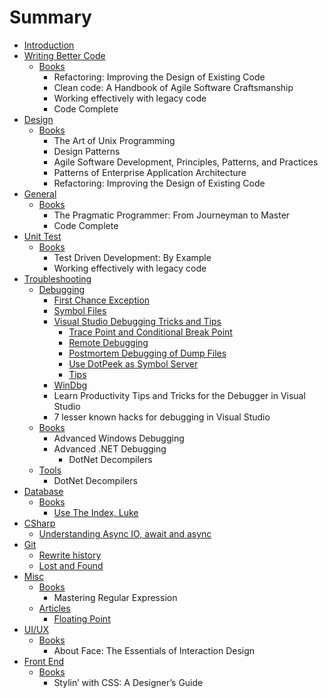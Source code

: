 # Summary

* [Introduction](README.md)
* [Writing Better Code](writing-better-code.md)
  * [Books](writing-better-code/books.md)
    * Refactoring: Improving the Design of Existing Code
    * Clean code: A Handbook of Agile Software Craftsmanship
    * Working effectively with legacy code
    * Code Complete
* [Design](design.md)
  * [Books](design/books.md)
    * The Art of Unix Programming
    * Design Patterns
    * Agile Software Development, Principles, Patterns, and Practices
    * Patterns of Enterprise Application Architecture
    * Refactoring: Improving the Design of Existing Code
* [General](general.md)
  * [Books](general/books.md)
    * The Pragmatic Programmer: From Journeyman to Master
    * Code Complete
* [Unit Test](unit-test.md)
  * [Books](unit-test/books.md)
    * Test Driven Development: By Example
    * Working effectively with legacy code
* [Troubleshooting](Troubleshooting.md)
  * [Debugging](Troubleshooting/visual-studio-debugging-tricks-and-tips/debugging.md)
    * [First Chance Exception](Troubleshooting/Debugging/first-chance-exception.md)
    * [Symbol Files](Troubleshooting/Debugging/symbol-files.md)
    * [Visual Studio Debugging Tricks and Tips](Troubleshooting/visual-studio-debugging-tricks-and-tips.md)
      * [Trace Point and Conditional Break Point](Troubleshooting/Debugging/visual-studio-debugging-tricks-and-tips/break-point.md)
      * [Remote Debugging](Troubleshooting/Debugging/visual-studio-debugging-tricks-and-tips/remote-debugging.md)
      * [Postmortem Debugging of Dump Files](Troubleshooting/Debugging/visual-studio-debugging-tricks-and-tips/postmortem-debugging-of-dump-files.md)
      * [Use DotPeek as Symbol Server](Troubleshooting/Debugging/visual-studio-debugging-tricks-and-tips/use-dotpeek-as-symbol-server.md)
      * [Tips](Troubleshooting/Debugging/visual-studio-debugging-tricks-and-tips/tips.md)
    * [WinDbg](Troubleshooting/windbg.md)
    * Learn Productivity Tips and Tricks for the Debugger in Visual Studio
    * 7 lesser known hacks for debugging in Visual Studio
  * [Books](Troubleshooting/visual-studio-debugging-tricks-and-tips/books.md)
    * Advanced Windows Debugging
    * Advanced .NET Debugging
      * DotNet Decompilers
  * [Tools](Troubleshooting/visual-studio-debugging-tricks-and-tips/tools.md)
    * DotNet Decompilers
* [Database](database.md)
  * [Books](database/books.md)
    * [Use The Index, Luke](database/books/use-the-index-luke.md)
* [CSharp](csharp.md)
  * [Understanding Async IO, await and async](csharp/understanding-async-io-await-and-async.md)
* [Git](git.md)
  * [Rewrite history](git/rewrite-history.md)
  * [Lost and Found](git/lost-and-found.md)
* [Misc](misc.md)
  * [Books](misc/books.md)
    * Mastering Regular Expression
  * [Articles](misc/articles.md)
    * [Floating Point](misc/articles/floating-point.md)
* [UI/UX](uiux.md)
  * [Books](uiux/books.md)
    * About Face: The Essentials of Interaction Design
* [Front End](front-end.md)
  * [Books](front-end/books.md)
    * Stylin’ with CSS: A Designer’s Guide

